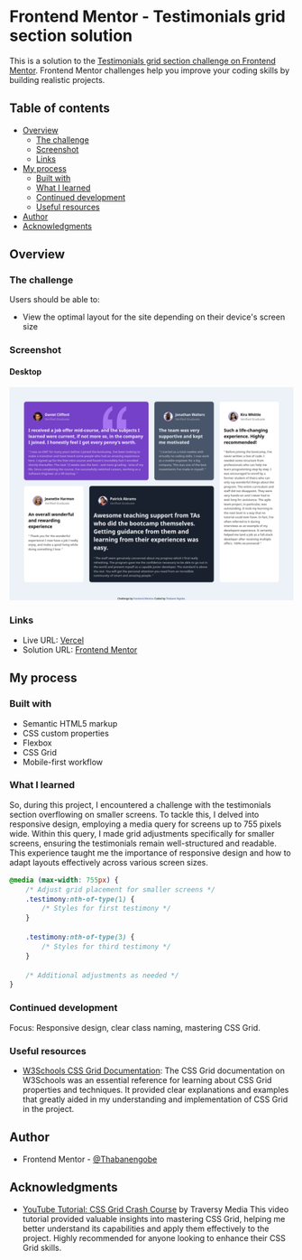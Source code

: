 # Frontend Mentor - Testimonials grid section solution

This is a solution to the [Testimonials grid section challenge on Frontend Mentor](https://www.frontendmentor.io/challenges/testimonials-grid-section-Nnw6J7Un7). Frontend Mentor challenges help you improve your coding skills by building realistic projects. 

## Table of contents

- [Overview](#overview)
  - [The challenge](#the-challenge)
  - [Screenshot](#screenshot)
  - [Links](#links)
- [My process](#my-process)
  - [Built with](#built-with)
  - [What I learned](#what-i-learned)
  - [Continued development](#continued-development)
  - [Useful resources](#useful-resources)
- [Author](#author)
- [Acknowledgments](#acknowledgments)


## Overview

### The challenge

Users should be able to:

- View the optimal layout for the site depending on their device's screen size

### Screenshot
#### Desktop
![](./screenshots/Desktop.png)


### Links
- Live URL: [Vercel](https://grid-testify.vercel.app/)
- Solution URL: [Frontend Mentor](https://www.frontendmentor.io/solutions/a-mobilefirst-responsive-testimonials-grid-using-css-grid-kEkiKgYn_L)

## My process

### Built with

- Semantic HTML5 markup
- CSS custom properties
- Flexbox
- CSS Grid
- Mobile-first workflow

### What I learned

So, during this project, I encountered a challenge with the testimonials section overflowing on smaller screens. To tackle this, I delved into responsive design, employing a media query for screens up to 755 pixels wide. Within this query, I made grid adjustments specifically for smaller screens, ensuring the testimonials remain well-structured and readable. This experience taught me the importance of responsive design and how to adapt layouts effectively across various screen sizes.
```css
@media (max-width: 755px) {
    /* Adjust grid placement for smaller screens */
    .testimony:nth-of-type(1) {
        /* Styles for first testimony */
    }

    .testimony:nth-of-type(3) {
        /* Styles for third testimony */
    }

    /* Additional adjustments as needed */
}


```

### Continued development

Focus: Responsive design, clear class naming, mastering CSS Grid.

### Useful resources

- [W3Schools CSS Grid Documentation](https://www.w3schools.com/css/css_grid.asp): The CSS Grid documentation on W3Schools was an essential reference for learning about CSS Grid properties and techniques. It provided clear explanations and examples that greatly aided in my understanding and implementation of CSS Grid in the project.

## Author
- Frontend Mentor - [@Thabanengobe](https://www.frontendmentor.io/profile/Thabanengobe)

## Acknowledgments

- [YouTube Tutorial: CSS Grid Crash Course](https://www.youtube.com/watch?v=0xMQfnTU6oo) by Traversy Media This video tutorial provided valuable insights into mastering CSS Grid, helping me better understand its capabilities and apply them effectively to the project. Highly recommended for anyone looking to enhance their CSS Grid skills.

